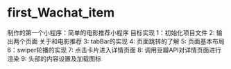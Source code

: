 # first_Wachat_item
制作的第一个小程序：简单的电影推荐小程序
目标实现
1：初始化项目文件
2: 输出两个页面 关于和电影推荐
3: tabBar的实现
4: 页面跳转的了解
5: 页面基本布局
6：swiper轮播的实现
7: 点击卡片进入详情页面
8: 调用豆瓣API对详情页面进行渲染
9: 头部的内容设置及加载图标
